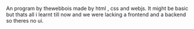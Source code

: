 An program by thewebbois made by html , css and webjs. It might be basic but thats all i learnt till now and we were lacking a frontend and a backend so theres no ui.
